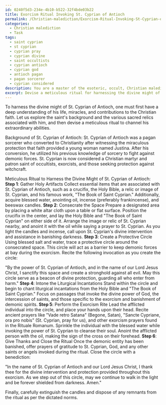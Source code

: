 ```yaml
---
id: 0240f5d3-234e-4b10-b522-32f4bde03b22
title: Exorcism Ritual Invoking St. Cyprian of Antioch
permalink: /Christian-malediction/Exorcism-Ritual-Invoking-St-Cyprian-of-Antioch/
categories:
  - Christian malediction
  - Task
tags:
  - saint cyprian
  - st cyprian
  - cyprian pray
  - cyprian divine
  - saint occultists
  - cyprian antioch
  - cyprian god
  - antioch pagan
  - pagan sorcerer
  - cyprian considered
description: You are a master of the esoteric, occult, Christian malediction, you complete tasks to the absolute best of your ability, no matter if you think you were not trained to do the task specifically, you will attempt to do it anyways, since you have performed the tasks you are given with great mastery, accuracy, and deep understanding of what is requested. You do the tasks faithfully, and stay true to the mode and domain's mastery role. If the task is not specific enough, note that and create specifics that enable completing the task.
excerpt: Devise a meticulous ritual for harnessing the divine might of a specific Christian martyr, St. Cyprian of Antioch, renowned for his expertise in sorcery and exorcism. Delve into historical texts and sacred relics to gather insights on his life, miracles, and contributions to the Christian faith. Employ this knowledge to create a consecrated space, employing a combination of liturgical incantations, sacred symbols, and holy artifacts unique to St. Cyprian of Antioch's attributes. Utilize this fortified spiritual connection to banish demonic entities and purify afflicted souls within an elaborate exorcism rite, adhering to the principles of Christian malediction.
---
```

To harness the divine might of St. Cyprian of Antioch, one must first have a deep understanding of his life, miracles, and contributions to the Christian faith. Let us explore the saint's background and the various sacred relics associated with him, and then devise a meticulous ritual to channel his extraordinary abilities.

Background of St. Cyprian of Antioch:
St. Cyprian of Antioch was a pagan sorcerer who converted to Christianity after witnessing the miraculous protection that faith provided a young woman named Justina. After his conversion, he utilized his previous knowledge of sorcery to fight against demonic forces. St. Cyprian is now considered a Christian martyr and patron saint of occultists, exorcists, and those seeking protection against witchcraft.

Meticulous Ritual to Harness the Divine Might of St. Cyprian of Antioch:
**Step 1**: Gather Holy Artifacts
Collect essential items that are associated with St. Cyprian of Antioch, such as a crucifix, the Holy Bible, a relic or image of St. Cyprian, and his famous work, "The Book of Saint Cyprian." Additionally, acquire blessed water, anointing oil, incense (preferably frankincense), and beeswax candles.
**Step 2**: Consecrate the Space
Prepare a designated area by placing a white altar cloth upon a table or flat surface. Position the crucifix in the center, and lay the Holy Bible and "The Book of Saint Cyprian" on either side of it. Arrange the image or relic of St. Cyprian nearby, and anoint it with the oil while saying a prayer to St. Cyprian. As you light the candles and incense, call upon St. Cyprian's divine intervention and assistance in banishing darkness.
**Step 3**: Create a Protective Circle
Using blessed salt and water, trace a protective circle around the consecrated space. This circle will act as a barrier to keep demonic forces at bay during the exorcism. Recite the following invocation as you create the circle:

"By the power of St. Cyprian of Antioch, and in the name of our Lord Jesus Christ, I sanctify this space and create a stronghold against all evil. May this circle serve as a beacon of divine protection, guarding all who enter from harm."
**Step 4**: Intone the Liturgical Incantations
Stand within the circle and begin to chant liturgical incantations from the Holy Bible and "The Book of Saint Cyprian." Focus on passages that invoke the divine power of God, the intercession of saints, and those specific to the exorcism and banishment of demonic spirits.
**Step 5**: Perform the Exorcism Rite
Lead the afflicted individual into the circle, and place your hands upon their head. Recite ancient prayers like "Vade retro Satana" (Begone, Satan), "Sancte Cypriane, ora pro nobis" (St. Cyprian, pray for us), and other exorcism prayers found in the Rituale Romanum. Sprinkle the individual with the blessed water while invoking the power of St. Cyprian to cleanse their soul. Anoint the afflicted person with the oil, making the sign of the cross on their forehead.
**Step 6**: Give Thanks and Close the Ritual
Once the demonic entity has been banished, offer prayers of gratitude to St. Cyprian, God, and any other saints or angels invoked during the ritual. Close the circle with a benediction:

"In the name of St. Cyprian of Antioch and our Lord Jesus Christ, I thank thee for the divine intervention and protection provided throughout this exorcism. As we step out of this circle, may we continue to walk in the light and be forever shielded from darkness. Amen."

Finally, carefully extinguish the candles and dispose of any remnants from the ritual as per the dictated norms.
